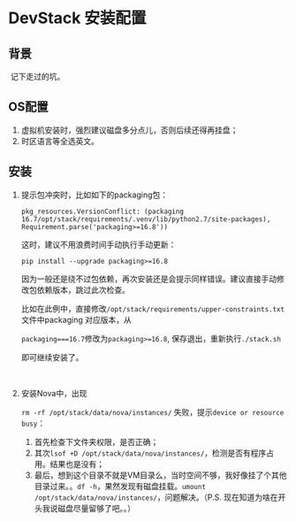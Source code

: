 # DevStack 安装配置



## 背景

​	记下走过的坑。





## OS配置

1. 虚拟机安装时，强烈建议磁盘多分点儿，否则后续还得再挂盘；
2. 时区语言等全选英文。




## 安装

1. 提示包冲突时，比如如下的packaging包：

   ```pkg_resources.VersionConflict: (packaging 16.7/opt/stack/requirements/.venv/lib/python2.7/site-packages), Requirement.parse('packaging>=16.8'))```

   这时，建议不用浪费时间手动执行手动更新：

   ```pip install --upgrade packaging>=16.8```

   因为一般还是绕不过包依赖，再次安装还是会提示同样错误。建议直接手动修改包依赖版本，跳过此次检查。

   比如在此例中，直接修改`/opt/stack/requirements/upper-constraints.txt` 文件中packaging 对应版本，从

   `packaging===16.7`修改为`packaging>=16.8`, 保存退出，重新执行`./stack.sh`

   即可继续安装了。

   ​

2. 安装Nova中，出现 

   `rm -rf /opt/stack/data/nova/instances/` 失败，提示`device or resource busy`：

   1. 首先检查下文件夹权限，是否正确；
   2. 其次`lsof +D /opt/stack/data/nova/instances/`，检测是否有程序占用。结果也是没有；
   3. 最后，想到这个目录不就是VM目录么，当时空间不够，我好像挂了个其他目录过来。。`df -h`，果然发现有磁盘挂载。`umount /opt/stack/data/nova/instances/`，问题解决。（P.S. 现在知道为啥在开头我说磁盘尽量留够了吧。。）



